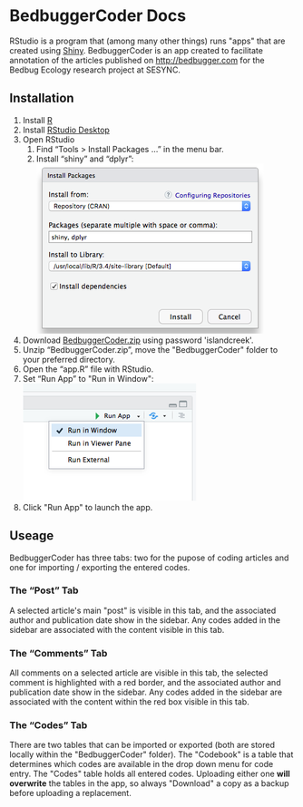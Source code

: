 # BedbuggerCoder Docs

RStudio is a program that (among many other things) runs "apps" that are created using [Shiny](https://shiny.rstudio.com/). BedbuggerCoder is an app created to facilitate annotation of the articles published on http://bedbugger.com for the Bedbug Ecology research project at SESYNC.

## Installation

1. Install [R](https://cran.rstudio.com/)
1. Install [RStudio Desktop](https://www.rstudio.com/products/rstudio/download/#download)
1. Open RStudio
    1. Find “Tools > Install Packages …” in the menu bar.
    1. Install “shiny” and “dplyr”:  
       ![](images/package.png)
1. Download [BedbuggerCoder.zip](http://sesync.us/xa1f3) using password 'islandcreek'.
1. Unzip “BedbuggerCoder.zip”, move the "BedbuggerCoder" folder to your preferred directory.
1. Open the “app.R” file with RStudio.
1. Set “Run App” to "Run in Window":  
   ![](images/runapp.png)
1. Click "Run App" to launch the app.

## Useage

BedbuggerCoder has three tabs: two for the pupose of coding articles and one for importing / exporting the entered codes.

### The “Post” Tab

A selected article's main "post" is visible in this tab, and the associated author and publication date show in the sidebar. Any codes added in the sidebar are associated with the content visible in this tab.

### The “Comments” Tab

All comments on a selected article are visible in this tab, the selected comment is highlighted with a red border, and the associated author and publication date show in the sidebar. Any codes added in the sidebar are associated with the content within the red box visible in this tab.

### The “Codes” Tab

There are two tables that can be imported or exported (both are stored locally within the "BedbuggerCoder" folder). The "Codebook" is a table that determines which codes are available in the drop down menu for code entry. The "Codes" table holds all entered codes. Uploading either one **will overwrite** the tables in the app, so always "Download" a copy as a backup before uploading a replacement.
